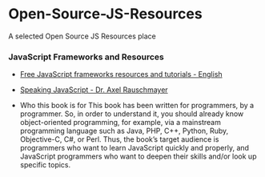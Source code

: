 # Open-Source-JS-Resources
A selected Open Source JS Resources place


### JavaScript Frameworks and Resources
+ [Free JavaScript frameworks resources and tutorials - English](https://github.com/vhf/free-programming-books/blob/master/javascript-frameworks-resources.md)

+ [Speaking JavaScript - Dr. Axel Rauschmayer](http://speakingjs.com/es5/)
- Who this book is for
This book has been written for programmers, by a programmer. So, in order to understand it, you should already know object-oriented programming, for example, via a mainstream programming language such as Java, PHP, C++, Python, Ruby, Objective-C, C#, or Perl.
Thus, the book’s target audience is programmers who want to learn JavaScript quickly and properly, and JavaScript programmers who want to deepen their skills and/or look up specific topics.

